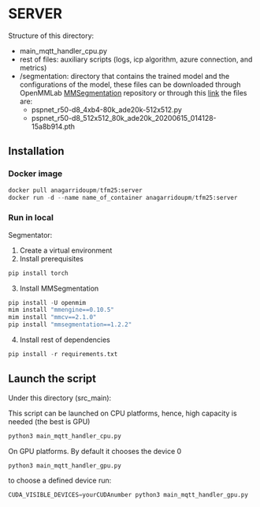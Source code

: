 # SERVER
Structure of this directory:

- main_mqtt_handler_cpu.py 
- rest of files: auxiliary scripts (logs, icp algorithm, azure connection, and metrics) 
- /segmentation: directory that contains the trained model and the configurations of the model, these files can be downloaded through OpenMMLab [MMSegmentation](https://github.com/open-mmlab/mmsegmentation) repository  or through this [link](https://upm365-my.sharepoint.com/:f:/g/personal/ana_garrido_ruiz_upm_es/EvsnokulLThAgDA6TXpbCd0BygPWUOGvywydhiqa7Cmq-A?e=ndKLzm) the files are: 
    - pspnet_r50-d8_4xb4-80k_ade20k-512x512.py
    - pspnet_r50-d8_512x512_80k_ade20k_20200615_014128-15a8b914.pth
## Installation 
### Docker image
```python
docker pull anagarridoupm/tfm25:server
docker run -d --name name_of_container anagarridoupm/tfm25:server
```
  
### Run in local 
Segmentator:
1. Create a virtual environment 
2. Install prerequisites
```python
pip install torch
```
3. Install MMSegmentation
```python
pip install -U openmim
mim install "mmengine==0.10.5"
mim install "mmcv==2.1.0"
pip install "mmsegmentation==1.2.2"
```
4. Install rest of dependencies
```python
pip install -r requirements.txt
```

## Launch the script
Under this directory (src_main):

This script can be launched on CPU platforms, hence, high capacity is needed (the best is GPU)
```python
python3 main_mqtt_handler_cpu.py
```

On GPU platforms. By default it chooses the device 0 
```python
python3 main_mqtt_handler_gpu.py
```

to choose a defined device run:
```python
CUDA_VISIBLE_DEVICES=yourCUDAnumber python3 main_mqtt_handler_gpu.py
```